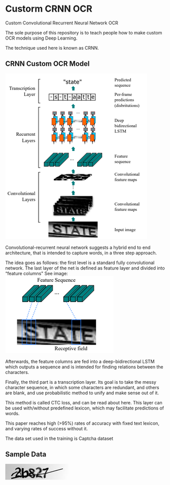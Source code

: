 # Custorm CRNN OCR

Custom Convolutional Recurrent Neural Network OCR 

The sole purpose of this repository is to teach people how to make custom OCR models using Deep Learning.

The technique used here is known as CRNN.



## CRNN Custom OCR Model

![Model](models/model_image.png)

Convolutional-recurrent neural network suggests a hybrid end to end architecture, that is intended to capture words, in a three step approach.

The idea goes as follows: the first level is a standard fully convolutional network. The last layer of the net is defined as feature layer and divided into “feature columns"
See image:
![Feature](models/feature.png)


Afterwards, the feature columns are fed into a deep-bidirectional LSTM which outputs a sequence and is intended for finding relations between the characters.

Finally, the third part is a transcription layer. Its goal is to take the messy character sequence, in which some characters are redundant, and others are blank, and use probabilistic method to unify and make sense out of it.

This method is called CTC loss, and can be read about here. This layer can be used with/without predefined lexicon, which may facilitate predictions of words.

This paper reaches high (>95%) rates of accuracy with fixed text lexicon, and varying rates of success without it.





The data set used in the training is Captcha dataset

## Sample Data

![Captcha](data/sample/2b827.png)


